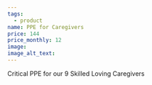 ```yaml
---
tags:
  - product
name: PPE for Caregivers
price: 144
price_monthly: 12
image:
image_alt_text:
---
```

Critical PPE for our 9 Skilled Loving Caregivers